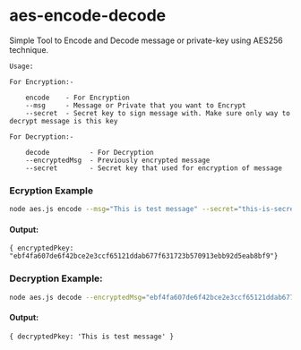 # aes-encode-decode
Simple Tool to Encode and Decode message or private-key using AES256 technique.

```
Usage:

For Encryption:-

    encode    - For Encryption
    --msg     - Message or Private that you want to Encrypt
    --secret  - Secret key to sign message with. Make sure only way to decrypt message is this key

For Decryption:-

    decode          - For Decryption
    --encryptedMsg  - Previously encrypted message
    --secret        - Secret key that used for encryption of message

```

### Ecryption Example

```bash
node aes.js encode --msg="This is test message" --secret="this-is-secret-key"
```

#### Output: 
```
{ encryptedPkey: "ebf4fa607de6f42bce2e3ccf65121ddab677f631723b570913ebb92d5eab8bf9"}
```


### Decryption Example:
```bash
node aes.js decode --encryptedMsg="ebf4fa607de6f42bce2e3ccf65121ddab677f631723b570913ebb92d5eab8bf9" --secret="this-is-secret-key"
```

#### Output:
```
{ decryptedPkey: 'This is test message' }
```
